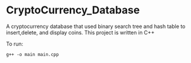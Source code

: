 # CryptoCurrency_Database
A cryptocurrency database that used binary search tree and hash table to insert,delete, and display coins. This project is written in C++  

To run:

```
g++ -o main main.cpp
```
